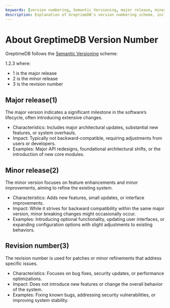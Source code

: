 ```yaml
---
keywords: [version numbering, Semantic Versioning, major release, minor release, revision number]
description: Explanation of GreptimeDB's version numbering scheme, including the significance of major, minor, and revision numbers.
---
```


# About GreptimeDB Version Number

GreptimeDB follows the [Semantic Versioning](https://semver.org/) scheme:

1.2.3 where:
- 1 is the major release
- 2 is the minor release
- 3 is the revision number

## Major release(1)
The major version indicates a significant milestone in the software’s lifecycle, often introducing extensive changes.
- Characteristics: Includes major architectural updates, substantial new features, or system overhauls.
- Impact: Typically not backward-compatible, requiring adjustments from users or developers.
- Examples: Major API redesigns, foundational architectural shifts, or the introduction of new core modules.

## Minor release(2)
The minor version focuses on feature enhancements and minor improvements, aiming to refine the existing system.
- Characteristics: Adds new features, small updates, or interface improvements.
- Impact: While it strives for backward compatibility within the same major version, minor breaking changes might occasionally occur.
- Examples: Introducing optional functionality, updating user interfaces, or expanding configuration options with slight adjustments to existing behaviors.

## Revision number(3)
The revision number is used for patches or minor refinements that address specific issues.
- Characteristics: Focuses on bug fixes, security updates, or performance optimizations.
- Impact: Does not introduce new features or change the overall behavior of the system.
- Examples: Fixing known bugs, addressing security vulnerabilities, or improving system stability.